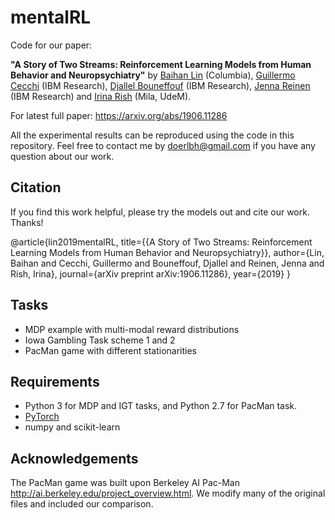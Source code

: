 # mentalRL

Code for our paper: 

**"A Story of Two Streams: Reinforcement Learning Models from Human Behavior and Neuropsychiatry"** by [Baihan Lin](http://www.columbia.edu/~bl2681/) (Columbia), [Guillermo Cecchi](https://researcher.watson.ibm.com/researcher/view.php?person=us-gcecchi) (IBM Research), [Djallel Bouneffouf](https://scholar.google.com/citations?user=i2a1LUMAAAAJ&hl=en) (IBM Research), [Jenna Reinen](http://campuspress.yale.edu/jennareinen/) (IBM Research) and [Irina Rish](https://sites.google.com/site/irinarish/) (Mila, UdeM). 

For latest full paper: https://arxiv.org/abs/1906.11286

All the experimental results can be reproduced using the code in this repository. Feel free to contact me by doerlbh@gmail.com if you have any question about our work.


## Citation

If you find this work helpful, please try the models out and cite our work. Thanks!

@article{lin2019mentalRL,
  title={{A Story of Two Streams: Reinforcement Learning Models from Human Behavior and Neuropsychiatry}},
  author={Lin, Baihan and Cecchi, Guillermo and Bouneffouf, Djallel and Reinen, Jenna and Rish, Irina},
  journal={arXiv preprint arXiv:1906.11286},
  year={2019}
}

## Tasks
* MDP example with multi-modal reward distributions
* Iowa Gambling Task scheme 1 and 2
* PacMan game with different stationarities


## Requirements
* Python 3 for MDP and IGT tasks, and Python 2.7 for PacMan task.
* [PyTorch](http://pytorch.org/)
* numpy and scikit-learn

## Acknowledgements 

The PacMan game was built upon Berkeley AI Pac-Man http://ai.berkeley.edu/project_overview.html. We modify many of the original files and included our comparison.

